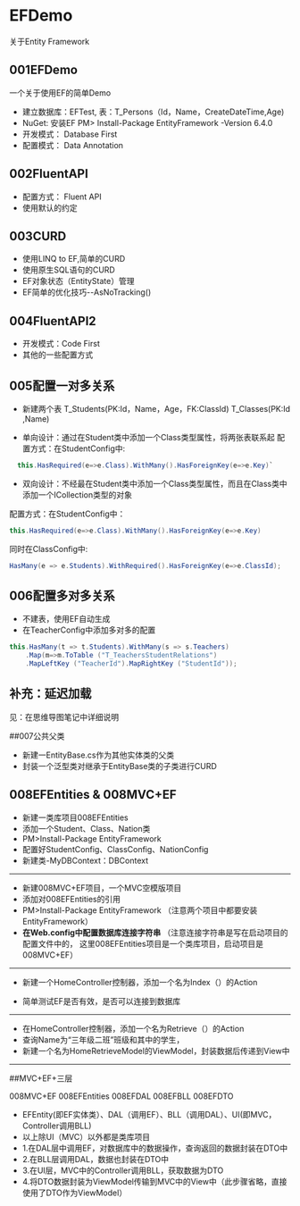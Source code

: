 # EFDemo
关于Entity Framework

## 001EFDemo
一个关于使用EF的简单Demo
* 建立数据库：EFTest,
        表：T_Persons（Id，Name，CreateDateTime,Age)
* NuGet: 安装EF
        PM> Install-Package EntityFramework -Version 6.4.0
* 开发模式： Database First
* 配置模式： Data Annotation

## 002FluentAPI
* 配置方式： Fluent API
* 使用默认的约定

## 003CURD
* 使用LINQ to EF,简单的CURD
* 使用原生SQL语句的CURD
* EF对象状态（EntityState）管理
* EF简单的优化技巧--AsNoTracking()


## 004FluentAPI2
* 开发模式：Code First
* 其他的一些配置方式

## 005配置一对多关系
* 新建两个表
T_Students(PK:Id，Name，Age，FK:ClassId)
T_Classes(PK:Id ,Name)

* 单向设计：通过在Student类中添加一个Class类型属性，将两张表联系起
  配置方式：在StudentConfig中:
```cs
  this.HasRequired(e=>e.Class).WithMany().HasForeignKey(e=>e.Key)`
```
* 双向设计：不经最在Student类中添加一个Class类型属性，而且在Class类中添加一个ICollection<Student>类型的对象

配置方式：在StudentConfig中：

```cs
this.HasRequired(e=>e.Class).WithMany().HasForeignKey(e=>e.Key)
```
同时在ClassConfig中:
```cs
HasMany(e => e.Students).WithRequired().HasForeignKey(e=>e.ClassId);
```

## 006配置多对多关系
* 不建表，使用EF自动生成
* 在TeacherConfig中添加多对多的配置

```cs
this.HasMany(t => t.Students).WithMany(s => s.Teachers)
    .Map(m=>m.ToTable ("T_TeachersStudentRelations")
    .MapLeftKey ("TeacherId").MapRightKey ("StudentId"));
```            

## 补充：延迟加载
见：在思维导图笔记中详细说明

##007公共父类
* 新建一EntityBase.cs作为其他实体类的父类
* 封装一个泛型类对继承于EntityBase类的子类进行CURD


## 008EFEntities & 008MVC+EF
* 新建一类库项目008EFEntities
* 添加一个Student、Class、Nation类
* PM>Install-Package EntityFramework
* 配置好StudentConfig、ClassConfig、NationConfig
* 新建类-MyDBContext：DBContext
<hr>

*  新建008MVC+EF项目，一个MVC空模版项目
*  添加对008EFEntities的引用
*  PM>Install-Package EntityFramework
（注意两个项目中都要安装EntityFramework）
* **在Web.config中配置数据库连接字符串**
（注意连接字符串是写在启动项目的配置文件中的，
  这里008EFEntities项目是一个类库项目，启动项目是008MVC+EF）
<hr>

*  新建一个HomeController控制器，添加一个名为Index（）的Action

* 简单测试EF是否有效，是否可以连接到数据库
<hr>

* 在HomeController控制器，添加一个名为Retrieve（）的Action
* 查询Name为“三年级二班”班级和其中的学生，
* 新建一个名为HomeRetrieveModel的ViewModel，封装数据后传递到View中
<hr>

##MVC+EF+三层

008MVC+EF
008EFEntities 
008EFDAL
008EFBLL
008EFDTO

* EFEntity(即EF实体类）、DAL（调用EF）、BLL（调用DAL）、UI(即MVC，Controller调用BLL)
* 以上除UI（MVC）以外都是类库项目
* 1.在DAL层中调用EF，对数据库中的数据操作，查询返回的数据封装在DTO中
* 2.在BLL层调用DAL，数据也封装在DTO中
* 3.在UI层，MVC中的Controller调用BLL，获取数据为DTO
* 4.将DTO数据封装为ViewModel传输到MVC中的View中（此步骤省略，直接使用了DTO作为ViewModel）